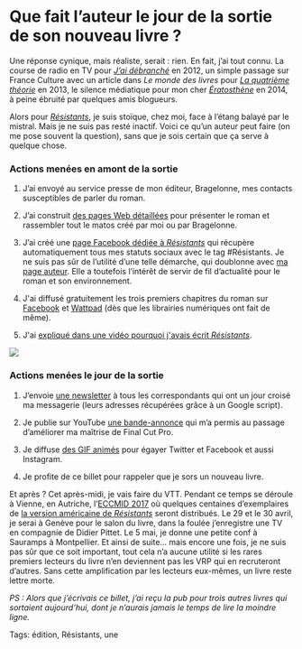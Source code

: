 # Que fait l’auteur le jour de la sortie de son nouveau livre ?

Une réponse cynique, mais réaliste, serait : rien. En fait, j’ai tout connu. La course de radio en TV pour [*J’ai débranché*](http://tcrouzet.com/jai-debranche/) en 2012, un simple passage sur France Culture avec un article dans *Le monde des livres* pour [*La quatrième théorie*](/la-quatrieme-theorie/) en 2013, le silence médiatique pour mon cher [*Ératosthène*](http://tcrouzet.com/eratosthene/) en 2014, à peine ébruité par quelques amis blogueurs.

Alors pour [*Résistants*](http://tcrouzet.com/resistants/), je suis stoïque, chez moi, face à l’étang balayé par le mistral. Mais je ne suis pas resté inactif. Voici ce qu’un auteur peut faire (on me pose souvent la question), sans que je sois certain que ça serve à quelque chose.

### Actions menées en amont de la sortie

1. J’ai envoyé au service presse de mon éditeur, Bragelonne, mes contacts susceptibles de parler du roman.

2. J’ai construit [des pages Web détaillées](http://tcrouzet.com/resistants/) pour présenter le roman et rassembler tout le matos créé par moi ou par Bragelonne.

3. J’ai créé une [page Facebook dédiée à *Résistants*](https://www.facebook.com/ResistantsThriller/) qui récupère automatiquement tous mes statuts sociaux avec le tag #Résistants. Je ne suis pas sûr de l’utilité d’une telle démarche, qui doublonne avec [ma page auteur](https://www.facebook.com/ThierryCrouzetAuteur/). Elle a toutefois l’intérêt de servir de fil d’actualité pour le roman et son environnement.

4. J'ai diffusé gratuitement les trois premiers chapitres du roman sur [Facebook](https://www.facebook.com/notes/thierry-crouzet/r%C3%A9sistants-les-trois-premiers-chapitres/10155400528065934) et [Wattpad](https://www.wattpad.com/story/107245871-résistants) (dès que les librairies numériques ont fait de même).

5. J'ai [expliqué dans une vidéo pourquoi j'avais écrit *Résistants*](https://youtu.be/CoRBvf-xbA0).

![](http://tcrouzet.comhttps://tcrouzet.com/images_tc/2017/03/resistants_anim1_4.gif)

### Actions menées le jour de la sortie

1. J’envoie [une newsletter](http://mailchi.mp/260358386bc7/rsistants-mon-thriller-sur-les-antibiotiques) à tous les correspondants qui ont un jour croisé ma messagerie (leurs adresses récupérées grâce à un Google script).

2. Je publie sur YouTube [une bande-annonce](https://youtu.be/T2Pgq7vLLSo) qui m’a permis au passage d’améliorer ma maîtrise de Final Cut Pro.

3. Je diffuse [des GIF animés](http://tcrouzet.com/resistants/visuels/) pour égayer Twitter et Facebook et aussi Instagram.

4. Je profite de ce billet pour rappeler que je sors un nouveau livre.

Et après ? Cet après-midi, je vais faire du VTT. Pendant ce temps se déroule à Vienne, en Autriche, l’[ECCMID 2017](http://www.eccmid.org/) où quelques centaines d’exemplaires de [la version américaine de *Résistants*](http://tcrouzet.com/resistants-us/) seront distribués. Le 29 et le 30 avril, je serai à Genève pour le salon du livre, dans la foulée j’enregistre une TV en compagnie de Didier Pittet. Le 5 mai, je donne une petite conf à Sauramps à Montpellier. Et ainsi de suite… mais encore une fois, je ne suis pas sûr que ce soit important, tout cela n’a aucune utilité si les rares premiers lecteurs du livre n’en deviennent pas les VRP qui en recruteront d’autres. Sans cette amplification par les lecteurs eux-mêmes, un livre reste lettre morte.

*PS : Alors que j’écrivais ce billet, j’ai reçu la pub pour trois autres livres qui sortaient aujourd’hui, dont je n’aurais jamais le temps de lire la moindre ligne.*

Tags: édition, Résistants, une